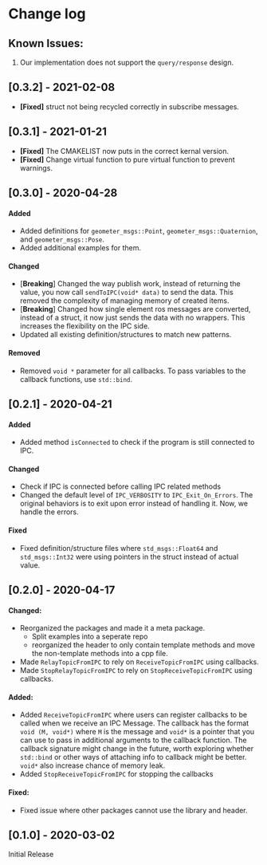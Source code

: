 # Change log

<!-- ## [Unreleased] -->

## Known Issues:
1. Our implementation does not support the `query/response` design.

## [0.3.2] - 2021-02-08
- **[Fixed]** struct not being recycled correctly in subscribe messages.

## [0.3.1] - 2021-01-21
- **[Fixed]** The CMAKELIST now puts in the correct kernal version.
- **[Fixed]** Change virtual function to pure virtual function to prevent warnings.

## [0.3.0] - 2020-04-28
#### Added
- Added definitions for `geometer_msgs::Point`, `geometer_msgs::Quaternion`, and `geometer_msgs::Pose`.
- Added additional examples for them.

#### Changed
- [**Breaking**] Changed the way publish work, instead of returning the value, you now call `sendToIPC(void* data)` to send the data. This removed the complexity of managing memory of created items.
- [**Breaking**] Changed how single element ros messages are converted, instead of a struct, it now just sends the data with no wrappers. This increases the flexibility on the IPC side.
- Updated all existing definition/structures to match new patterns.

#### Removed
- Removed `void *` parameter for all callbacks. To pass variables to the callback functions, use `std::bind`.

## [0.2.1] - 2020-04-21
#### Added
- Added method `isConnected` to check if the program is still connected to IPC.

#### Changed
- Check if IPC is connected before calling IPC related methods
- Changed the default level of `IPC_VERBOSITY` to  `IPC_Exit_On_Errors`. The original behaviors is to exit upon error instead of handling it. Now, we handle the errors.

#### Fixed
- Fixed definition/structure files where `std_msgs::Float64` and `std_msgs::Int32` were using pointers in the struct instead of actual value.

## [0.2.0] - 2020-04-17
#### Changed:
- Reorganized the packages and made it a meta package.
    - Split examples into a seperate repo
    - reorganized the header to only contain template methods and move the non-template methods into a cpp file.
- Made `RelayTopicFromIPC` to rely on `ReceiveTopicFromIPC` using callbacks.
- Made `StopRelayTopicFromIPC` to rely on `StopReceiveTopicFromIPC` using callbacks.

#### Added:
- Added `ReceiveTopicFromIPC` where users can register callbacks to be called when we receive an IPC Message. The callback has the format `void (M, void*)` where `M` is the message and `void*` is a pointer that you can use to pass in additional arguments to the callback function. The callback signature might change in the future, worth exploring whether `std::bind` or other ways of attaching info to callback might be better. `void*` also increase chance of memory leak.
- Added `StopReceiveTopicFromIPC` for stopping the callbacks

#### Fixed:
- Fixed issue where other packages cannot use the library and header.

## [0.1.0] - 2020-03-02
Initial Release 